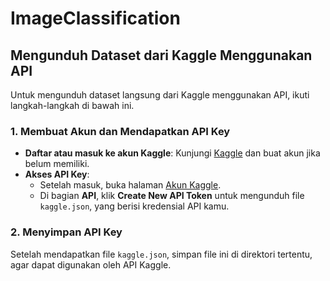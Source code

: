 # ImageClassification

## Mengunduh Dataset dari Kaggle Menggunakan API

Untuk mengunduh dataset langsung dari Kaggle menggunakan API, ikuti langkah-langkah di bawah ini.

### 1. Membuat Akun dan Mendapatkan API Key

- **Daftar atau masuk ke akun Kaggle**: Kunjungi [Kaggle](https://www.kaggle.com/) dan buat akun jika belum memiliki.
- **Akses API Key**: 
  - Setelah masuk, buka halaman [Akun Kaggle](https://www.kaggle.com/account).
  - Di bagian **API**, klik **Create New API Token** untuk mengunduh file `kaggle.json`, yang berisi kredensial API kamu.

### 2. Menyimpan API Key

Setelah mendapatkan file `kaggle.json`, simpan file ini di direktori tertentu, agar dapat digunakan oleh API Kaggle.
